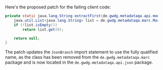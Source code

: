 Here's the proposed patch for the failing client code:

```java
private static java.lang.String extractFirst(de.gwdg.metadataqa.api.model.pathcache.JsonPathCache cache, de.gwdg.metadataqa.api.json.JsonBranch branch) {
    java.util.List<java.lang.String> list = de.gwdg.metadataqa.marc.MarcFactory.extractList(cache, branch);
    if (!list.isEmpty())
        return list.get(0);

    return null;
}
```

The patch updates the `JsonBranch` import statement to use the fully qualified name, as the class has been removed from the `de.gwdg.metadataqa.marc` package and is now located in the `de.gwdg.metadataqa.api.json` package.